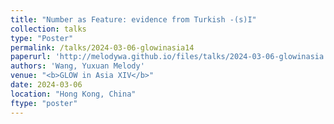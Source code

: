 ```yaml
---
title: "Number as Feature: evidence from Turkish -(s)I"
collection: talks
type: "Poster"
permalink: /talks/2024-03-06-glowinasia14
paperurl: 'http://melodywa.github.io/files/talks/2024-03-06-glowinasia.pdf'
authors: 'Wang, Yuxuan Melody'
venue: "<b>GLOW in Asia XIV</b>"
date: 2024-03-06
location: "Hong Kong, China"
ftype: "poster"
---
```

